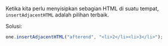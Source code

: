 Ketika kita perlu menyisipkan sebagian HTML di suatu tempat, `insertAdjacentHTML` adalah pilihan terbaik.

Solusi:

```js
one.insertAdjacentHTML("afterend", "<li>2</li><li>3</li>");
```

